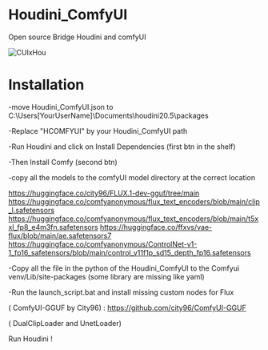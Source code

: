# Houdini_ComfyUI

Open source Bridge Houdini and comfyUI

![CUIxHou](https://github.com/user-attachments/assets/023f25e5-3344-4e1e-844b-d42d01563cd8)


# Installation

-move Houdini_ComfyUI.json to C:\Users[YourUserName]\Documents\houdini20.5\packages

-Replace "HCOMFYUI" by your Houdini_ComfyUI path

-Run Houdini and click on Install Dependencies (first btn in the shelf)

-Then Install Comfy (second btn)

-copy all the models to the comfyUI model directory at the correct  location

https://huggingface.co/city96/FLUX.1-dev-gguf/tree/main
https://huggingface.co/comfyanonymous/flux_text_encoders/blob/main/clip_l.safetensors
https://huggingface.co/comfyanonymous/flux_text_encoders/blob/main/t5xxl_fp8_e4m3fn.safetensors
https://huggingface.co/ffxvs/vae-flux/blob/main/ae.safetensors7
https://huggingface.co/comfyanonymous/ControlNet-v1-1_fp16_safetensors/blob/main/control_v11f1p_sd15_depth_fp16.safetensors

-Copy all the file in the python of the Houdini_ComfyUI  to the Comfyui venv/Lib/site-packages (some library are missing like yaml)

-Run the launch_script.bat and install missing custom nodes for Flux

( ComfyUI-GGUF by City96) : https://github.com/city96/ComfyUI-GGUF

( DualClipLoader and UnetLoader)

Run Houdini !
